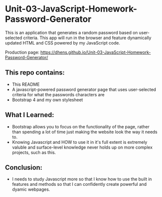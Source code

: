 # Unit-03-JavaScript-Homework-Password-Generator
This is an application that generates a random password based on user-selected criteria. This app will run in the browser and feature dynamically updated HTML and CSS powered by my JavaScript code.

Production page: https://dhens.github.io/Unit-03-JavaScript-Homework-Password-Generator/

## This repo contains:
* This README
* A javascript-powered password generator page that uses user-selected criteria for what the passwords characters are
* Bootstrap 4 and my own stylesheet

## What I Learned:
* Bootstrap allows you to focus on the functionality of the page, rather than spending a lot of time just making the website look the way it needs to.
* Knowing Javascript and HOW to use it in it's full extent is extremely valuble and surface-level knowledge never holds up on more complex projects, such as this.

## Conclusion:
* I needs to study Javascript more so that I know how to use the built in features and methods so that I can confidently create powerful and dyamic webpages.

